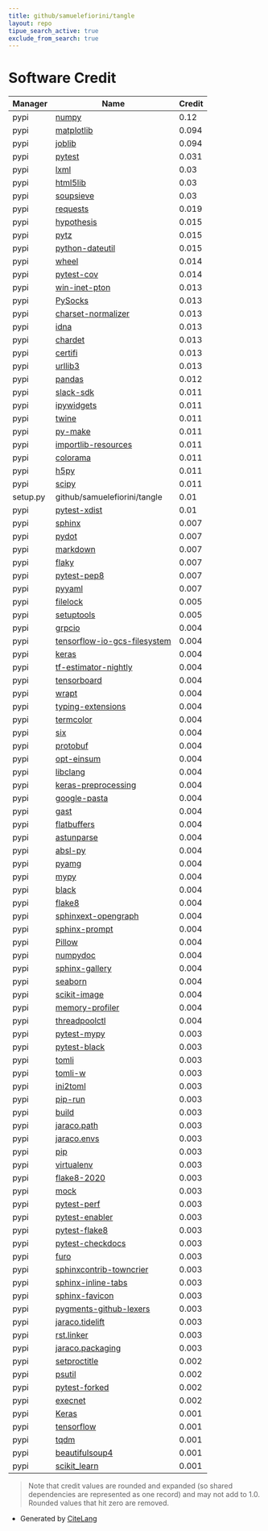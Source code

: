 ```yaml
---
title: github/samuelefiorini/tangle
layout: repo
tipue_search_active: true
exclude_from_search: true
---
```

# Software Credit

|Manager|Name|Credit|
|-------|----|------|
|pypi|[numpy](https://www.numpy.org)|0.12|
|pypi|[matplotlib](https://matplotlib.org)|0.094|
|pypi|[joblib](https://joblib.readthedocs.io)|0.094|
|pypi|[pytest](https://docs.pytest.org/en/latest/)|0.031|
|pypi|[lxml](https://pypi.org/project/lxml)|0.03|
|pypi|[html5lib](https://pypi.org/project/html5lib)|0.03|
|pypi|[soupsieve](https://pypi.org/project/soupsieve)|0.03|
|pypi|[requests](https://requests.readthedocs.io)|0.019|
|pypi|[hypothesis](https://pypi.org/project/hypothesis)|0.015|
|pypi|[pytz](https://pypi.org/project/pytz)|0.015|
|pypi|[python-dateutil](https://pypi.org/project/python-dateutil)|0.015|
|pypi|[wheel](https://pypi.org/project/wheel)|0.014|
|pypi|[pytest-cov](https://pypi.org/project/pytest-cov)|0.014|
|pypi|[win-inet-pton](https://pypi.org/project/win-inet-pton)|0.013|
|pypi|[PySocks](https://pypi.org/project/PySocks)|0.013|
|pypi|[charset-normalizer](https://pypi.org/project/charset-normalizer)|0.013|
|pypi|[idna](https://pypi.org/project/idna)|0.013|
|pypi|[chardet](https://pypi.org/project/chardet)|0.013|
|pypi|[certifi](https://pypi.org/project/certifi)|0.013|
|pypi|[urllib3](https://pypi.org/project/urllib3)|0.013|
|pypi|[pandas](https://pandas.pydata.org)|0.012|
|pypi|[slack-sdk](https://pypi.org/project/slack-sdk)|0.011|
|pypi|[ipywidgets](https://pypi.org/project/ipywidgets)|0.011|
|pypi|[twine](https://pypi.org/project/twine)|0.011|
|pypi|[py-make](https://pypi.org/project/py-make)|0.011|
|pypi|[importlib-resources](https://pypi.org/project/importlib-resources)|0.011|
|pypi|[colorama](https://pypi.org/project/colorama)|0.011|
|pypi|[h5py](https://pypi.org/project/h5py)|0.011|
|pypi|[scipy](https://pypi.org/project/scipy)|0.011|
|setup.py|github/samuelefiorini/tangle|0.01|
|pypi|[pytest-xdist](https://github.com/pytest-dev/pytest-xdist)|0.01|
|pypi|[sphinx](https://pypi.org/project/sphinx)|0.007|
|pypi|[pydot](https://pypi.org/project/pydot)|0.007|
|pypi|[markdown](https://pypi.org/project/markdown)|0.007|
|pypi|[flaky](https://pypi.org/project/flaky)|0.007|
|pypi|[pytest-pep8](https://pypi.org/project/pytest-pep8)|0.007|
|pypi|[pyyaml](https://pypi.org/project/pyyaml)|0.007|
|pypi|[filelock](https://pypi.org/project/filelock)|0.005|
|pypi|[setuptools](https://github.com/pypa/setuptools)|0.005|
|pypi|[grpcio](https://pypi.org/project/grpcio)|0.004|
|pypi|[tensorflow-io-gcs-filesystem](https://pypi.org/project/tensorflow-io-gcs-filesystem)|0.004|
|pypi|[keras](https://pypi.org/project/keras)|0.004|
|pypi|[tf-estimator-nightly](https://pypi.org/project/tf-estimator-nightly)|0.004|
|pypi|[tensorboard](https://pypi.org/project/tensorboard)|0.004|
|pypi|[wrapt](https://pypi.org/project/wrapt)|0.004|
|pypi|[typing-extensions](https://pypi.org/project/typing-extensions)|0.004|
|pypi|[termcolor](https://pypi.org/project/termcolor)|0.004|
|pypi|[six](https://pypi.org/project/six)|0.004|
|pypi|[protobuf](https://pypi.org/project/protobuf)|0.004|
|pypi|[opt-einsum](https://pypi.org/project/opt-einsum)|0.004|
|pypi|[libclang](https://pypi.org/project/libclang)|0.004|
|pypi|[keras-preprocessing](https://pypi.org/project/keras-preprocessing)|0.004|
|pypi|[google-pasta](https://pypi.org/project/google-pasta)|0.004|
|pypi|[gast](https://pypi.org/project/gast)|0.004|
|pypi|[flatbuffers](https://pypi.org/project/flatbuffers)|0.004|
|pypi|[astunparse](https://pypi.org/project/astunparse)|0.004|
|pypi|[absl-py](https://pypi.org/project/absl-py)|0.004|
|pypi|[pyamg](https://pypi.org/project/pyamg)|0.004|
|pypi|[mypy](https://pypi.org/project/mypy)|0.004|
|pypi|[black](https://pypi.org/project/black)|0.004|
|pypi|[flake8](https://pypi.org/project/flake8)|0.004|
|pypi|[sphinxext-opengraph](https://pypi.org/project/sphinxext-opengraph)|0.004|
|pypi|[sphinx-prompt](https://pypi.org/project/sphinx-prompt)|0.004|
|pypi|[Pillow](https://pypi.org/project/Pillow)|0.004|
|pypi|[numpydoc](https://pypi.org/project/numpydoc)|0.004|
|pypi|[sphinx-gallery](https://pypi.org/project/sphinx-gallery)|0.004|
|pypi|[seaborn](https://pypi.org/project/seaborn)|0.004|
|pypi|[scikit-image](https://pypi.org/project/scikit-image)|0.004|
|pypi|[memory-profiler](https://pypi.org/project/memory-profiler)|0.004|
|pypi|[threadpoolctl](https://pypi.org/project/threadpoolctl)|0.004|
|pypi|[pytest-mypy](https://pypi.org/project/pytest-mypy)|0.003|
|pypi|[pytest-black](https://pypi.org/project/pytest-black)|0.003|
|pypi|[tomli](https://pypi.org/project/tomli)|0.003|
|pypi|[tomli-w](https://pypi.org/project/tomli-w)|0.003|
|pypi|[ini2toml](https://pypi.org/project/ini2toml)|0.003|
|pypi|[pip-run](https://pypi.org/project/pip-run)|0.003|
|pypi|[build](https://pypi.org/project/build)|0.003|
|pypi|[jaraco.path](https://pypi.org/project/jaraco.path)|0.003|
|pypi|[jaraco.envs](https://pypi.org/project/jaraco.envs)|0.003|
|pypi|[pip](https://pypi.org/project/pip)|0.003|
|pypi|[virtualenv](https://pypi.org/project/virtualenv)|0.003|
|pypi|[flake8-2020](https://pypi.org/project/flake8-2020)|0.003|
|pypi|[mock](https://pypi.org/project/mock)|0.003|
|pypi|[pytest-perf](https://pypi.org/project/pytest-perf)|0.003|
|pypi|[pytest-enabler](https://pypi.org/project/pytest-enabler)|0.003|
|pypi|[pytest-flake8](https://pypi.org/project/pytest-flake8)|0.003|
|pypi|[pytest-checkdocs](https://pypi.org/project/pytest-checkdocs)|0.003|
|pypi|[furo](https://pypi.org/project/furo)|0.003|
|pypi|[sphinxcontrib-towncrier](https://pypi.org/project/sphinxcontrib-towncrier)|0.003|
|pypi|[sphinx-inline-tabs](https://pypi.org/project/sphinx-inline-tabs)|0.003|
|pypi|[sphinx-favicon](https://pypi.org/project/sphinx-favicon)|0.003|
|pypi|[pygments-github-lexers](https://pypi.org/project/pygments-github-lexers)|0.003|
|pypi|[jaraco.tidelift](https://pypi.org/project/jaraco.tidelift)|0.003|
|pypi|[rst.linker](https://pypi.org/project/rst.linker)|0.003|
|pypi|[jaraco.packaging](https://pypi.org/project/jaraco.packaging)|0.003|
|pypi|[setproctitle](https://pypi.org/project/setproctitle)|0.002|
|pypi|[psutil](https://pypi.org/project/psutil)|0.002|
|pypi|[pytest-forked](https://pypi.org/project/pytest-forked)|0.002|
|pypi|[execnet](https://pypi.org/project/execnet)|0.002|
|pypi|[Keras](https://github.com/keras-team/keras)|0.001|
|pypi|[tensorflow](https://www.tensorflow.org/)|0.001|
|pypi|[tqdm](https://tqdm.github.io)|0.001|
|pypi|[beautifulsoup4](https://www.crummy.com/software/BeautifulSoup/bs4/)|0.001|
|pypi|[scikit_learn](http://scikit-learn.org)|0.001|


> Note that credit values are rounded and expanded (so shared dependencies are represented as one record) and may not add to 1.0. Rounded values that hit zero are removed.


- Generated by [CiteLang](https://github.com/vsoch/citelang)
